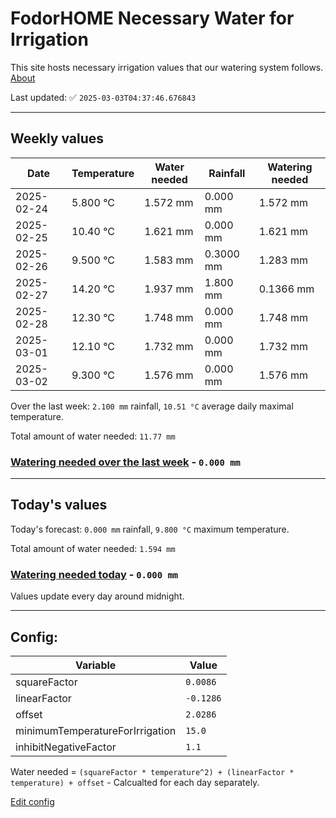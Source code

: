 # FodorHOME Necessary Water for Irrigation

This site hosts necessary irrigation values that our watering system follows. [About](https://github.com/redyau/irrigation)

Last updated: ✅ `2025-03-03T04:37:46.676843`

---

## Weekly values

| Date | Temperature | Water needed | Rainfall | Watering needed |
|-----|-----|-----|-----|-----|
| 2025-02-24 | 5.800 °C | 1.572 mm | 0.000 mm | 1.572 mm |
| 2025-02-25 | 10.40 °C | 1.621 mm | 0.000 mm | 1.621 mm |
| 2025-02-26 | 9.500 °C | 1.583 mm | 0.3000 mm | 1.283 mm |
| 2025-02-27 | 14.20 °C | 1.937 mm | 1.800 mm | 0.1366 mm |
| 2025-02-28 | 12.30 °C | 1.748 mm | 0.000 mm | 1.748 mm |
| 2025-03-01 | 12.10 °C | 1.732 mm | 0.000 mm | 1.732 mm |
| 2025-03-02 | 9.300 °C | 1.576 mm | 0.000 mm | 1.576 mm |


Over the last week: `2.100 mm` rainfall, `10.51 °C` average daily maximal temperature.

Total amount of water needed: `11.77 mm`

### [Watering needed over the last week](lastweek.txt) - `0.000 mm`

---

## Today's values

Today's forecast: `0.000 mm` rainfall, `9.800 °C` maximum temperature.

Total amount of water needed: `1.594 mm`

### [Watering needed today](today.txt) - `0.000 mm`

Values update every day around midnight.

---

## Config:

| Variable | Value |
|-----|-----|
| squareFactor | `0.0086` |
| linearFactor | `-0.1286` |
| offset | `2.0286` |
| minimumTemperatureForIrrigation | `15.0` |
| inhibitNegativeFactor | `1.1` |

Water needed = `(squareFactor * temperature^2) + (linearFactor * temperature) + offset` - Calcualted for each day separately.

[Edit config](https://github.com/RedyAu/irrigation/edit/main/config.json)
